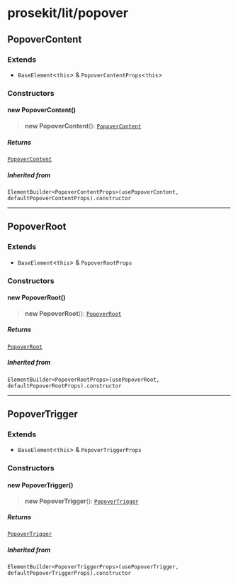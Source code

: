 # prosekit/lit/popover

<a id="PopoverContent" name="PopoverContent"></a>

## PopoverContent

### Extends

- `BaseElement`\<`this`\> & `PopoverContentProps`\<`this`\>

### Constructors

<a id="Constructors" name="Constructors"></a>

#### new PopoverContent()

> **new PopoverContent**(): [`PopoverContent`](popover.md#PopoverContent)

##### Returns

[`PopoverContent`](popover.md#PopoverContent)

##### Inherited from

`ElementBuilder<PopoverContentProps>(usePopoverContent, defaultPopoverContentProps).constructor`

***

<a id="PopoverRoot" name="PopoverRoot"></a>

## PopoverRoot

### Extends

- `BaseElement`\<`this`\> & `PopoverRootProps`

### Constructors

<a id="Constructors-1" name="Constructors-1"></a>

#### new PopoverRoot()

> **new PopoverRoot**(): [`PopoverRoot`](popover.md#PopoverRoot)

##### Returns

[`PopoverRoot`](popover.md#PopoverRoot)

##### Inherited from

`ElementBuilder<PopoverRootProps>(usePopoverRoot, defaultPopoverRootProps).constructor`

***

<a id="PopoverTrigger" name="PopoverTrigger"></a>

## PopoverTrigger

### Extends

- `BaseElement`\<`this`\> & `PopoverTriggerProps`

### Constructors

<a id="Constructors-2" name="Constructors-2"></a>

#### new PopoverTrigger()

> **new PopoverTrigger**(): [`PopoverTrigger`](popover.md#PopoverTrigger)

##### Returns

[`PopoverTrigger`](popover.md#PopoverTrigger)

##### Inherited from

`ElementBuilder<PopoverTriggerProps>(usePopoverTrigger, defaultPopoverTriggerProps).constructor`
